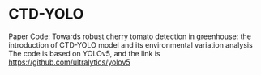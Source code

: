 # CTD-YOLO
Paper Code: Towards robust cherry tomato detection in greenhouse: the introduction of CTD-YOLO model and its environmental variation analysis
The code is based on YOLOv5, and the link is https://github.com/ultralytics/yolov5
